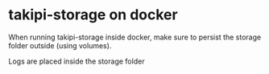 takipi-storage on docker
========================

When running takipi-storage inside docker, make sure to persist the storage folder outside (using volumes).

Logs are placed inside the storage folder
